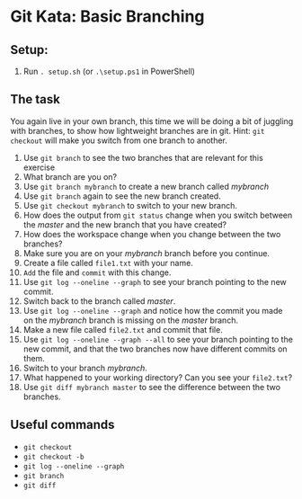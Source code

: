 # Git Kata: Basic Branching
## Setup:

1. Run `. setup.sh` (or `.\setup.ps1` in PowerShell)

## The task
You again live in your own branch, this time we will be doing a bit of juggling with branches, to show how lightweight branches are in git.
Hint: `git checkout` will make you switch from one branch to another.

1. Use `git branch` to see the two branches that are relevant for this exercise
1. What branch are you on?
1. Use `git branch mybranch` to create a new branch called _mybranch_
1. Use `git branch` again to see the new branch created.
1. Use `git checkout mybranch` to switch to your new branch.
1. How does the output from `git status` change when you switch between the _master_ and the new branch that you have created?
1. How does the workspace change when you change between the two branches?
1. Make sure you are on your _mybranch_ branch before you continue.
1. Create a file called `file1.txt` with your name.
1. `Add` the file and `commit` with this change.
1. Use `git log --oneline --graph` to see your branch pointing to the new commit.
1. Switch back to the branch called _master_.
1. Use `git log --oneline --graph` and notice how the commit you made on the _mybranch_ branch is missing on the _master_ branch.
1. Make a new file called `file2.txt` and commit that file.
1. Use `git log --oneline --graph --all` to see your branch pointing to the new commit, and that the two branches now have different commits on them.
1. Switch to your branch _mybranch_.
1. What happened to your working directory? Can you see your `file2.txt`?
1. Use `git diff mybranch master` to see the difference between the two branches.

## Useful commands
- `git checkout`
- `git checkout -b`
- `git log --oneline --graph`
- `git branch`
- `git diff`
